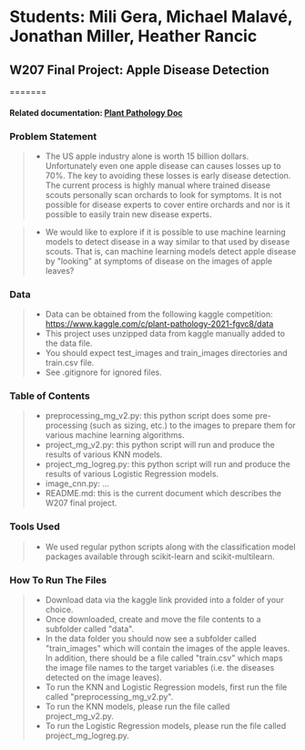 # Students: Mili Gera, Michael Malavé, Jonathan Miller, Heather Rancic
## W207 Final Project: Apple Disease Detection
=======
#### Related documentation: [Plant Pathology Doc](https://docs.google.com/document/d/1RpNuKjtVvOmK_hWAYhUnj_zdjdlhGfQP4Lc0vnMacME/edit?usp=sharing)

### Problem Statement
> * The US apple industry alone is worth 15 billion dollars. Unfortunately even one apple disease can causes losses up to 70%. The key to avoiding these losses is early disease detection. The current process is highly manual where trained disease scouts personally scan orchards to look for symptoms. It is not possible for disease experts to cover entire orchards and nor is it possible to easily train new disease experts.

> * We would like to explore if it is possible to use machine learning models to detect disease in a way similar to that used by disease scouts. That is, can machine learning models detect apple disease by "looking" at symptoms of disease on the images of apple leaves?

### Data
> * Data can be obtained from the following kaggle competition: https://www.kaggle.com/c/plant-pathology-2021-fgvc8/data
> * This project uses unzipped data from kaggle manually added to the data file. 
> * You should expect test_images and train_images directories and train.csv file.
> * See .gitignore for ignored files.

### Table of Contents
> * preprocessing_mg_v2.py: this python script does some pre-processing (such as sizing, etc.) to the images to prepare them for various machine learning algorithms.
> * project_mg_v2.py: this python script will run and produce the results of various KNN models.
> * project_mg_logreg.py: this python script will run and produce the results of various Logistic Regression models.
> * image_cnn.py: ...
> * README.md: this is the current document which describes the W207 final project.

### Tools Used
> * We used regular python scripts along with the classification model packages available through scikit-learn and scikit-multilearn.

### How To Run The Files
> * Download data via the kaggle link provided into a folder of your choice.
> * Once downloaded, create and move the file contents to a subfolder called "data".
> * In the data folder you should now see a subfolder called "train_images" which will contain the images of the apple leaves. In addition, there should be a file called "train.csv" which maps the image file names to the target variables (i.e. the diseases detected on the image leaves).
> * To run the KNN and Logistic Regression models, first run the file called "preprocessing_mg_v2.py". 
> * To run the KNN models, please run the file called project_mg_v2.py.
> * To run the Logistic Regression models, please run the file called project_mg_logreg.py.
